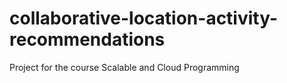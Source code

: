 # collaborative-location-activity-recommendations
Project for the course Scalable and Cloud Programming

